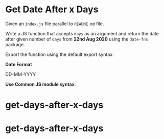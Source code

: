 # Get Date After x Days

Given an `index.js` file parallel to `README.md` file.

Write a JS function that accepts `days` as an argument and return the date after given number of `days` from <b>22nd Aug 2020</b> using the `date-fns` package.

Export the function using the default export syntax.

<b>Date Format</b>

DD-MM-YYYY

<b>Use Common JS module syntax</b>.
# get-days-after-x-days
# get-days-after-x-days
